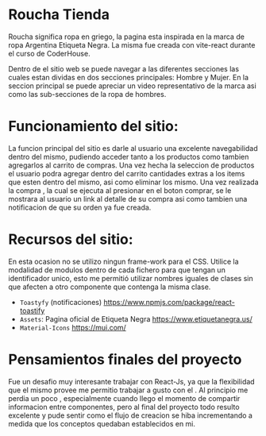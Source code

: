 # Roucha Tienda

Roucha significa ropa en griego, la pagina esta inspirada en la marca de ropa Argentina Etiqueta Negra. La misma fue creada con vite-react durante el curso de CoderHouse.

Dentro de el sitio web se puede navegar a las diferentes secciones las cuales estan dividas en dos secciones principales: Hombre y Mujer. En la seccion principal se puede apreciar un video representativo de la marca asi como las sub-secciones de la ropa de hombres.

# Funcionamiento del sitio:

La funcion principal del sitio es darle al usuario una excelente navegabilidad dentro del mismo, pudiendo acceder tanto a los productos como tambien agregarlos al carrito de compras.
Una vez hecha la seleccion de productos el usuario podra agregar dentro del carrito cantidades extras a los items que esten dentro del mismo, asi como eliminar los mismo.
Una vez realizada la compra , la cual se ejecuta al presionar en el boton comprar, se le mostrara al usuario un link al detalle de su compra asi como tambien una notificacion de que su orden ya fue creada.

# Recursos del sitio:

En esta ocasion no se utilizo ningun frame-work para el CSS. Utilice la modalidad de modulos dentro de cada fichero para que tengan un identificador unico, esto me permitió utilizar nombres iguales de clases sin que afecten a otro componente que contenga la misma clase.

- `Toastyfy` (notificaciones) https://www.npmjs.com/package/react-toastify
- `Assets`: Pagina oficial de Etiqueta Negra
  https://www.etiquetanegra.us/
- `Material-Icons` https://mui.com/

# Pensamientos finales del proyecto

Fue un desafio muy interesante trabajar con React-Js, ya que la flexibilidad que el mismo provee me permitio trabajar a gusto con el . Al principio me perdia un poco , especialmente cuando llego el momento de compartir informacion entre componentes, pero al final del proyecto todo resulto excelente y pude sentir como el flujo de creacion se hiba incrementando a medida que los conceptos quedaban establecidos en mi.
